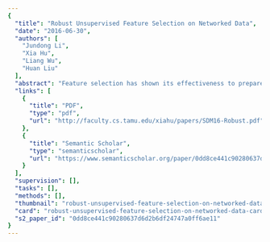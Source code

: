 ```yaml
---
{
  "title": "Robust Unsupervised Feature Selection on Networked Data",
  "date": "2016-06-30",
  "authors": [
    "Jundong Li",
    "Xia Hu",
    "Liang Wu",
    "Huan Liu"
  ],
  "abstract": "Feature selection has shown its effectiveness to prepare high-dimensional data for many data mining and machine learning tasks. Traditional feature selection algorithms are mainly based on the assumption that data instances are independent and identically distributed. However, this assumption is invalid in networked data since instances are not only associated with high dimensional features but also inherently interconnected with each other. In addition, obtaining label information for networked data is time consuming and labor intensive. Without label information to direct feature selection, it is difficult to assess the feature relevance. In contrast to the scarce label information, link information in networks are abundant and could help select relevant features. However, most networked data has a lot of noisy links, resulting in the feature selection algorithms to be less effective. To address the above mentioned issues, we propose a robust unsupervised feature selection framework NetFS for networked data, which embeds the latent representation learning into feature selection. Therefore, content information is able to help mitigate the negative effects from noisy links in learning latent representations, while good latent representations in turn can contribute to extract more meaningful features. In other words, both phases could cooperate and boost each other. Experimental results on realworld datasets demonstrate the effectiveness of the proposed",
  "links": [
    {
      "title": "PDF",
      "type": "pdf",
      "url": "http://faculty.cs.tamu.edu/xiahu/papers/SDM16-Robust.pdf"
    },
    {
      "title": "Semantic Scholar",
      "type": "semanticscholar",
      "url": "https://www.semanticscholar.org/paper/0dd8ce441c90280637d6d2b6df24747a0ff6ae11"
    }
  ],
  "supervision": [],
  "tasks": [],
  "methods": [],
  "thumbnail": "robust-unsupervised-feature-selection-on-networked-data-thumb.jpg",
  "card": "robust-unsupervised-feature-selection-on-networked-data-card.jpg",
  "s2_paper_id": "0dd8ce441c90280637d6d2b6df24747a0ff6ae11"
}
---
```


